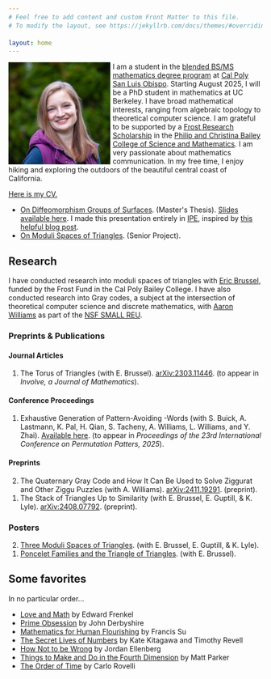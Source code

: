 ```yaml
---
# Feel free to add content and custom Front Matter to this file.
# To modify the layout, see https://jekyllrb.com/docs/themes/#overriding-theme-defaults

layout: home
---
```

<img width="40%" style="float: left; margin-right: 1%;" src="/assets/headshot.jpg"/>

I am a student in the [blended BS/MS mathematics degree program](https://math.calpoly.edu/degree-blended) at [Cal Poly San Luis Obispo](https://www.calpoly.edu/). Starting August 2025, I will be a PhD student in mathematics at UC Berkeley. I have broad mathematical interests, ranging from algebraic topology to theoretical computer science. I am grateful to be supported by a [Frost Research Scholarship](https://cosam.calpoly.edu/prospective-students/frost-fund/frost-scholarship) in the [Philip and Christina Bailey College of Science and Mathematics](https://cosam.calpoly.edu/). I am very passionate about mathematics communication. In my free time, I enjoy hiking and exploring the outdoors of the beautiful central coast of California.

[Here is my CV.](/assets/cv/mgoertz-cv-web.pdf)


- [On Diffeomorphism Groups of Surfaces](https://digitalcommons.calpoly.edu/theses/3005/). (Master's Thesis). [Slides available here](assets\ms-defense-slides-web.pdf). I made this presentation entirely in [IPE](https://ipe.otfried.org/), inspired by [this helpful blog post](https://olejorik.github.io/post/ipe_presentation_template/).
- [On Moduli Spaces of Triangles](assets\mg-senior-project.pdf). (Senior Project).


## Research

I have conducted research into moduli spaces of triangles with [Eric Brussel](https://math.calpoly.edu/eric-brussel), funded by the Frost Fund in the Cal Poly Bailey College. I have also conducted research into Gray codes, a subject at the intersection of theoretical computer science and discrete mathematics, with [Aaron Williams](https://sites.google.com/williams.edu/aaron) as part of the [NSF SMALL REU](https://math.williams.edu/small/).

### Preprints & Publications

#### Journal Articles
<ol reversed>
    <li>The Torus of Triangles (with E. Brussel). <a target="_blank" href="http://arxiv.org/abs/2303.11446">arXiv:2303.11446</a>. (to appear in <em> Involve, a Journal of Mathematics</em>).</li>
</ol>

#### Conference Proceedings
<ol reversed>
    <li>Exhaustive Generation of Pattern-Avoiding <math>s</math>-Words (with S. Buick, A. Lastmann, K. Pal, H. Qian, S. Tacheny, A. Williams, L. Williams, and Y. Zhai). <a target="_blank" href="https://www.researchgate.net/publication/391522113_Exhaustive_Generation_of_Pattern-Avoiding_s-Words">Available here</a>. (to appear in <em> Proceedings of the 23rd International Conference on Permutation Patters, 2025</em>).</li>
</ol>

#### Preprints
<ol reversed>
    <li>The Quaternary Gray Code and How It Can Be Used to Solve Ziggurat and Other Ziggu Puzzles (with A. Williams). <a target="_blank" href="http://arxiv.org/abs/2411.19291">arXiv:2411.19291</a>. (preprint).</li>
    <li>The Stack of Triangles Up to Similarity (with E. Brussel, E. Guptill, & K. Lyle). <a target="_blank" href="http://arxiv.org/abs/2408.07792">arXiv:2408.07792</a>. (preprint).</li>
</ol>


### Posters

<ol reversed>
    <li><a href="assets/moduli-poster.pdf">Three Moduli Spaces of Triangles</a>. (with E. Brussel, E. Guptill, & K. Lyle).</li>
    <li><a href="assets/poncelet-poster.pdf">Poncelet Families and the Triangle of Triangles</a>. (with E. Brussel).</li>
</ol>

## Some favorites

In no particular order...

- [Love and Math](https://www.edwardfrenkel.com/lovemath/) by Edward Frenkel
- [Prime Obsession](https://www.penguinrandomhouse.com/books/293510/prime-obsession-by-john-derbyshire/) by John Derbyshire
- [Mathematics for Human Flourishing](https://www.francissu.com/flourishing) by Francis Su
- [The Secret Lives of Numbers](https://www.harperacademic.com/book/9780063206052/the-secret-lives-of-numbers/) by Kate Kitagawa and Timothy Revell
- [How Not to be Wrong](https://www.jordanellenberg.com/book/how-not-to-be-wrong/) by Jordan Ellenberg
- [Things to Make and Do in the Fourth Dimension](https://makeanddo4d.com/) by Matt Parker
- [The Order of Time](https://www.penguinrandomhouse.com/books/551483/the-order-of-time-by-carlo-rovelli/) by Carlo Rovelli
